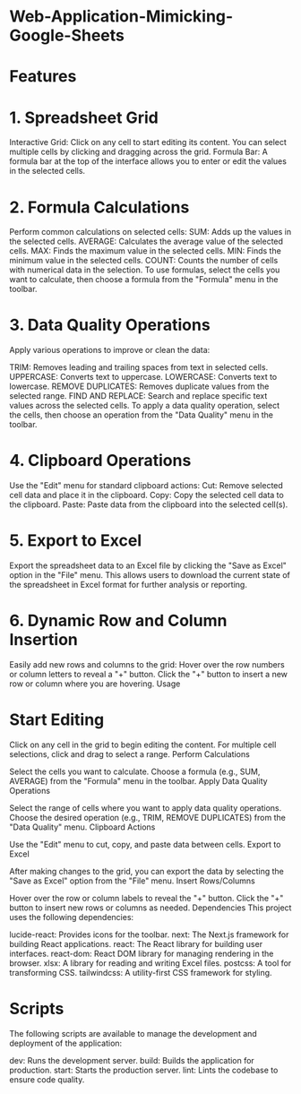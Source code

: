 # Web-Application-Mimicking-Google-Sheets
# Features
 # 1. Spreadsheet Grid
Interactive Grid: Click on any cell to start editing its content. You can select multiple cells by clicking and dragging across the grid.
Formula Bar: A formula bar at the top of the interface allows you to enter or edit the values in the selected cells.
 # 2. Formula Calculations
Perform common calculations on selected cells:
SUM: Adds up the values in the selected cells.
AVERAGE: Calculates the average value of the selected cells.
MAX: Finds the maximum value in the selected cells.
MIN: Finds the minimum value in the selected cells.
COUNT: Counts the number of cells with numerical data in the selection.
To use formulas, select the cells you want to calculate, then choose a formula from the "Formula" menu in the toolbar.

 # 3. Data Quality Operations
Apply various operations to improve or clean the data:

TRIM: Removes leading and trailing spaces from text in selected cells.
UPPERCASE: Converts text to uppercase.
LOWERCASE: Converts text to lowercase.
REMOVE DUPLICATES: Removes duplicate values from the selected range.
FIND AND REPLACE: Search and replace specific text values across the selected cells.
To apply a data quality operation, select the cells, then choose an operation from the "Data Quality" menu in the toolbar.

 # 4. Clipboard Operations
Use the "Edit" menu for standard clipboard actions:
Cut: Remove selected cell data and place it in the clipboard.
Copy: Copy the selected cell data to the clipboard.
Paste: Paste data from the clipboard into the selected cell(s).
 # 5. Export to Excel
Export the spreadsheet data to an Excel file by clicking the "Save as Excel" option in the "File" menu. This allows users to download the current state of the spreadsheet in Excel format for further analysis or reporting.
 # 6. Dynamic Row and Column Insertion
Easily add new rows and columns to the grid:
Hover over the row numbers or column letters to reveal a "+" button.
Click the "+" button to insert a new row or column where you are hovering.
Usage
# Start Editing

Click on any cell in the grid to begin editing the content.
For multiple cell selections, click and drag to select a range.
Perform Calculations

Select the cells you want to calculate.
Choose a formula (e.g., SUM, AVERAGE) from the "Formula" menu in the toolbar.
Apply Data Quality Operations

Select the range of cells where you want to apply data quality operations.
Choose the desired operation (e.g., TRIM, REMOVE DUPLICATES) from the "Data Quality" menu.
Clipboard Actions

Use the "Edit" menu to cut, copy, and paste data between cells.
Export to Excel

After making changes to the grid, you can export the data by selecting the "Save as Excel" option from the "File" menu.
Insert Rows/Columns

Hover over the row or column labels to reveal the "+" button.
Click the "+" button to insert new rows or columns as needed.
Dependencies
This project uses the following dependencies:

lucide-react: Provides icons for the toolbar.
next: The Next.js framework for building React applications.
react: The React library for building user interfaces.
react-dom: React DOM library for managing rendering in the browser.
xlsx: A library for reading and writing Excel files.
postcss: A tool for transforming CSS.
tailwindcss: A utility-first CSS framework for styling.
# Scripts
The following scripts are available to manage the development and deployment of the application:

dev: Runs the development server.
build: Builds the application for production.
start: Starts the production server.
lint: Lints the codebase to ensure code quality.
